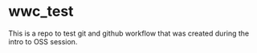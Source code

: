 # wwc_test
This is a repo to test git and github workflow that was created during the intro to OSS session.
